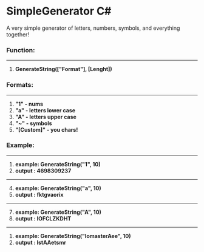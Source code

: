# SimpleGenerator С#
A very simple generator of letters, numbers, symbols, and everything together!

### Function:
----------------

1. **GenerateString(["Format"], [Lenght])** 



### Formats:
----------------
1. **"1" - nums** 
2. **"a" - letters lower case** 
3. **"A" - letters upper case** 
4. **"~" - symbols** 
5. **"[Custom]" - you chars!** 


### Example:
----------------
1. **example: GenerateString("1", 10)**
2. **output : 4698309237**
----------------
4. **example: GenerateString("a", 10)**
5. **output : fktgvaorix**
----------------
7. **example: GenerateString("A", 10)**
8. **output : IOFCLZKDHT**
----------------
1. **example: GenerateString("lomasterAee", 10)**
2. **output : lstAAetsmr**


